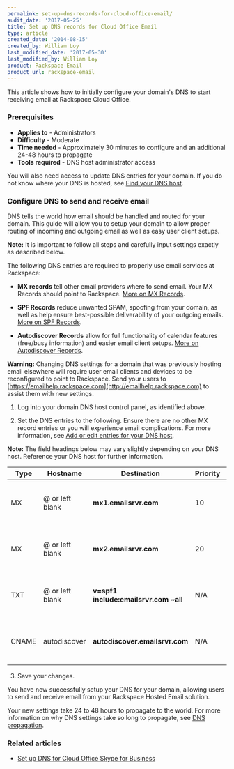 ```yaml
---
permalink: set-up-dns-records-for-cloud-office-email/
audit_date: '2017-05-25'
title: Set up DNS records for Cloud Office Email
type: article
created_date: '2014-08-15'
created_by: William Loy
last_modified_date: '2017-05-30'
last_modified_by: William Loy
product: Rackspace Email
product_url: rackspace-email
---
```


This article shows how to initially configure your domain's DNS to start receiving email at Rackspace Cloud Office.

### Prerequisites

- **Applies to** -  Administrators
- **Difficulty** - Moderate
- **Time needed** - Approximately 30 minutes to configure and an additional 24-48 hours to propagate
- **Tools required** - DNS host administrator access

You will also need access to update DNS entries for your domain. If you do not know where your DNS is hosted, see [Find your DNS host](/how-to/find-dns-host).

### Configure DNS to send and receive email

DNS tells the world how email should be handled and routed for your domain. This guide will allow you to setup your domain to allow proper routing of incoming and outgoing email as well as easy user client setups.

**Note:** It is important to follow all steps and carefully input settings exactly as described below.

The following DNS entries are required to properly use email services at Rackspace:

- **MX records** tell other email providers where to send email. Your MX Records should point to Rackspace. [More on MX Records](/how-to/dns-record-definitions#mx-record).

- **SPF Records** reduce unwanted SPAM, spoofing from your domain, as well as help ensure best-possible deliverability of your outgoing emails. [More on SPF Records](/how-to/dns-record-definitions#txt-record).

- **Autodiscover Records** allow for full functionality of calendar features (free/busy information) and easier email client setups. [More on Autodiscover Records](/how-to/dns-record-definitions#cname-record).

**Warning:** Changing DNS settings for a domain that was previously hosting email elsewhere will require user email clients and devices to be reconfigured to point to Rackspace. Send your users to [https://emailhelp.rackspace.com](http://emailhelp.rackspace.com) to assist them with new settings.

1.	Log into your domain DNS host control panel, as identified above.

2.	Set the DNS entries to the following. Ensure there are no other MX record entries or you will experience email complications. For more information, see [Add or edit entries for your DNS host](/how-to/find-dns-host-add-or-edit-entries-for-your-dns-host).

   **Note:** The field headings below may vary slightly depending on your DNS host. Reference your DNS host for further information.

   | Type | Hostname | Destination | Priority | TTL |
   | --- | --- | --- | --- | --- |
   | MX | @ or left blank | **mx1.emailsrvr.com**               | 10 | 3600 seconds or lowest allowed |
   | MX | @ or left blank | **mx2.emailsrvr.com**              | 20 | 3600 seconds or lowest allowed |   
   | TXT | @ or left blank | **v=spf1 include:emailsrvr.com ~all** | N/A | 3600 seconds or lowest allowed |
   | CNAME | autodiscover | **autodiscover.emailsrvr.com**       | N/A | 3600 seconds or lowest allowed |

3.	Save your changes.

You have now successfully setup your DNS for your domain, allowing users to send and receive email from your Rackspace Hosted Email solution.

Your new settings take 24 to 48 hours to propagate to the world. For more information on why DNS settings take so long to propagate, see [DNS propagation](/how-to/dns-record-definitions#dns-propagation).

### Related articles

- [Set up DNS for Cloud Office Skype for Business](/how-to/set-up-dns-records-for-cloud-office-skype-for-business)
